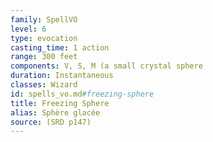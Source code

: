 ```yaml
---
family: SpellVO
level: 6
type: evocation
casting_time: 1 action
range: 300 feet
components: V, S, M (a small crystal sphere
duration: Instantaneous
classes: Wizard
id: spells_vo.md#freezing-sphere
title: Freezing Sphere
alias: Sphère glacée
source: (SRD p147)
---
```


